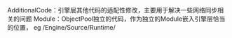 AdditionalCode：引擎层其他代码的适配性修改，主要用于解决一些网络同步相关的问题
Module：ObjectPool独立的代码，作为独立的Module嵌入引擎层恰当的位置， eg /Engine/Source/Runtime/